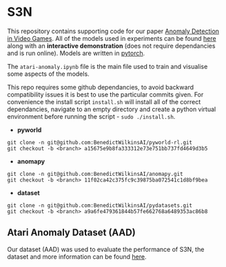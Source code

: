 # S3N

This repository contains supporting code for our paper [Anomaly Detection in Video Games](https://github.com/BenedictWilkinsAI/S3N). All of the models used in experiments can be found [here](https://www.kaggle.com/benedictwilkinsai/s3n-pretrained-models) along with an **interactive demonstration** (does not require dependancies and is run online). Models are written in [pytorch](https://pytorch.org/).

The `atari-anomaly.ipynb` file is the main file used to train and visualise some aspects of the models.

This repo requires some github dependancies, to avoid backward compatibility issues it is best to use the particular commits given.
For convenience the install script `install.sh` will install all of the correct dependancies, navigate to an empty directory and create a python virtual environment before running the script - `sudo ./install.sh`. 

* **pyworld**
```
git clone -n git@github.com:BenedictWilkinsAI/pyworld-rl.git
git checkout -b <branch> a15675e9b8fa333312e73e751bb737fd4649d3b5
```
* **anomapy**
```
git clone -n git@github.com:BenedictWilkinsAI/anomapy.git
git checkout -b <branch> 11f02ca42c375fc9c39875ba072541c1d8bf9bea
```
* **dataset**
```
git clone -n git@github.com:BenedictWilkinsAI/pydatasets.git
git checkout -b <branch> a9a6fe479361844b57fe662768a6489353ac86b8
```



## Atari Anomaly Dataset (AAD)

Our dataset (AAD) was used to evaluate the performance of S3N, the dataset and more information can be found [here](https://www.kaggle.com/benedictwilkinsai/atari-anomaly-dataset-aad).
